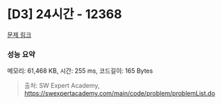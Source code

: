 # [D3] 24시간 - 12368 

[문제 링크](https://swexpertacademy.com/main/code/problem/problemDetail.do?contestProbId=AXsEBlLqedsDFARX) 

### 성능 요약

메모리: 61,468 KB, 시간: 255 ms, 코드길이: 165 Bytes



> 출처: SW Expert Academy, https://swexpertacademy.com/main/code/problem/problemList.do